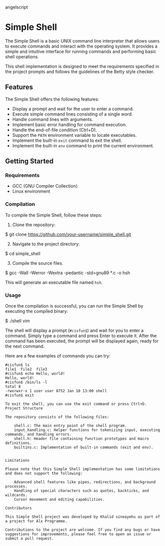 angelscript

# Simple Shell

The Simple Shell is a basic UNIX command line interpreter that allows users to execute commands and interact with the operating system. It provides a simple and intuitive interface for running commands and performing basic shell operations.

This shell implementation is designed to meet the requirements specified in the project prompts and follows the guidelines of the Betty style checker.

## Features

The Simple Shell offers the following features:

- Display a prompt and wait for the user to enter a command.
- Execute simple command lines consisting of a single word.
- Handle command lines with arguments.
- Implement basic error handling for command execution.
- Handle the end-of-file condition (Ctrl+D).
- Support the `PATH` environment variable to locate executables.
- Implement the built-in `exit` command to exit the shell.
- Implement the built-in `env` command to print the current environment.

## Getting Started

### Requirements

- GCC (GNU Compiler Collection)
- Linux environment

### Compilation

To compile the Simple Shell, follow these steps:

1. Clone the repository:

$ git clone https://github.com/your-username/simple_shell.git


2. Navigate to the project directory:

$ cd simple_shell


3. Compile the source files.

$ gcc -Wall -Werror -Wextra -pedantic -std=gnu89 *.c -o hsh

This will generate an executable file named `hsh`.

### Usage

Once the compilation is successful, you can run the Simple Shell by executing the compiled binary:

$ ./shell
vim


The shell will display a prompt (`#cisfun$`) and wait for you to enter a command. Simply type a command and press Enter to execute it. After the command has been executed, the prompt will be displayed again, ready for the next command.

Here are a few examples of commands you can try:

```shell
#cisfun$ ls
file1  file2  file3
#cisfun$ echo Hello, world!
Hello, world!
#cisfun$ /bin/ls -l
total 8
-rwxrwxr-x 1 user user 8752 Jan 10 13:00 shell
#cisfun$ exit

To exit the shell, you can use the exit command or press Ctrl+D.
Project Structure

The repository consists of the following files:

    shell.c: The main entry point of the shell program.
    input_handling.c: Helper functions for tokenizing input, executing commands, and handling errors.
    shell.h: Header file containing function prototypes and macro definitions.
    builtins.c: Implementation of built-in commands (exit and env).


Limitations

Please note that this Simple Shell implementation has some limitations and does not support the following:

    Advanced shell features like pipes, redirections, and background processes.
    Handling of special characters such as quotes, backticks, and wildcards.
    Cursor movement and editing capabilities.

Contributors

This Simple Shell project was developed by Khalid sineayehu as part of a project for Alx Programme.

Contributions to the project are welcome. If you find any bugs or have suggestions for improvements, please feel free to open an issue or submit a pull request.